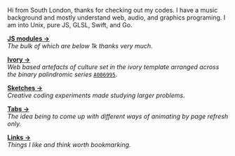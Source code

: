 Hi from South London, thanks for checking out my codes. I have a music background and mostly understand web, audio, and graphics programing. I am into Unix, pure JS, GLSL, Swift, and Go.

[**JS modules &rarr;**](https://thewhodidthis.com/modules/)  
_The bulk of which are below 1k thanks very much._

[**Ivory &rarr;**](https://thewhodidthis.net)  
_Web based artefacts of culture set in the ivory template arranged
across the binary palindromic series_ [`A006995`](https://oeis.org/search?q=A006995).

[**Sketches &rarr;**](https://thewhodidthis.com/sketches/)  
_Creative coding experiments made studying larger problems._

[**Tabs &rarr;**](https://thewhodidthis.com/tabs/)  
_The idea being to come up with different ways of animating by page refresh only._

[**Links &rarr;**](https://thewhodidthis.com/links/)  
_Things I like and think worth bookmarking._
